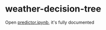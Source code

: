 # weather-decision-tree

Open [predictor.ipynb](https://github.com/maifeeulasad/weather-decision-tree/blob/master/predictor.ipynb), it's fully documented

